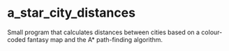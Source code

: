 # a_star_city_distances
Small program that calculates distances between cities based on a colour-coded fantasy map and the A* path-finding algorithm.
